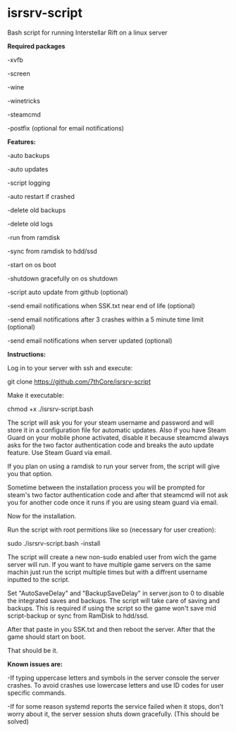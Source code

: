 # isrsrv-script
Bash script for running Interstellar Rift on a linux server

**Required packages**

-xvfb

-screen

-wine

-winetricks

-steamcmd

-postfix (optional for email notifications)

**Features:**

-auto backups

-auto updates

-script logging

-auto restart if crashed

-delete old backups

-delete old logs

-run from ramdisk

-sync from ramdisk to hdd/ssd

-start on os boot

-shutdown gracefully on os shutdown

-script auto update from github (optional)

-send email notifications when SSK.txt near end of life (optional)

-send email notifications after 3 crashes within a 5 minute time limit (optional)

-send email notifications when server updated (optional)

**Instructions:**

Log in to your server with ssh and execute:

git clone https://github.com/7thCore/isrsrv-script

Make it executable:

chmod +x ./isrsrv-script.bash

The script will ask you for your steam username and password and will store it in a configuration file for automatic updates. Also if you have Steam Guard on your mobile phone activated, disable it because steamcmd always asks for the two factor authentication code and breaks the auto update feature. Use Steam Guard via email.

If you plan on using a ramdisk to run your server from, the script will give you that option.

Sometime between the installation process you will be prompted for steam's two factor authentication code and after that steamcmd will not ask you for another code once it runs if you are using steam guard via email.

Now for the installation.

Run the script with root permitions like so (necessary for user creation):

sudo ./isrsrv-script.bash -install

The script will create a new non-sudo enabled user from wich the game server will run. If you want to have multiple game servers on the same machin just run the script multiple times but with a diffrent username inputted to the script.


Set "AutoSaveDelay" and "BackupSaveDelay" in server.json to 0 to disable the integrated saves and backups. The script will take care of saving and backups. This is required if using the script so the game won't save mid script-backup or sync from RamDisk to hdd/ssd.

After that paste in you SSK.txt and then reboot the server. After that the game should start on boot.

That should be it.

**Known issues are:**

-If typing uppercase letters and symbols in the server console the server crashes. To avoid crashes use lowercase letters and use ID codes for user specific commands.

-If for some reason systemd reports the service failed when it stops, don't worry about it, the server session shuts down gracefully. (This should be solved)
